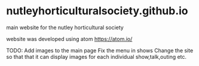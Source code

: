 # nutleyhorticulturalsociety.github.io

main website for the nutley horticultural society

website was developed using atom
https://atom.io/

TODO: 
Add images to the main page
Fix the menu in shows
Change the site so that that it can display images for each individual show,talk,outing etc.
